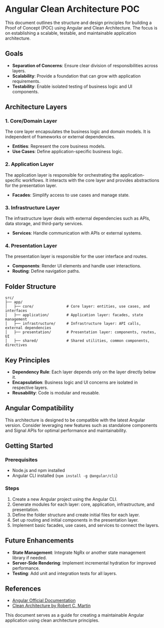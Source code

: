 # Angular Clean Architecture POC

This document outlines the structure and design principles for building a Proof of Concept (POC) using Angular and Clean Architecture. The focus is on establishing a scalable, testable, and maintainable application architecture.

## Goals
- **Separation of Concerns**: Ensure clear division of responsibilities across layers.
- **Scalability**: Provide a foundation that can grow with application requirements.
- **Testability**: Enable isolated testing of business logic and UI components.

## Architecture Layers
### 1. **Core/Domain Layer**
The core layer encapsulates the business logic and domain models. It is independent of frameworks or external dependencies.

- **Entities**: Represent the core business models.
- **Use Cases**: Define application-specific business logic.

### 2. **Application Layer**
The application layer is responsible for orchestrating the application-specific workflows. It interacts with the core layer and provides abstractions for the presentation layer.

- **Facades**: Simplify access to use cases and manage state.

### 3. **Infrastructure Layer**
The infrastructure layer deals with external dependencies such as APIs, data storage, and third-party services.

- **Services**: Handle communication with APIs or external systems.

### 4. **Presentation Layer**
The presentation layer is responsible for the user interface and routes.

- **Components**: Render UI elements and handle user interactions.
- **Routing**: Define navigation paths.

## Folder Structure
```plaintext
src/
├── app/
│   ├── core/               # Core layer: entities, use cases, and interfaces
│   ├── application/        # Application layer: facades, state management
│   ├── infrastructure/     # Infrastructure layer: API calls, external dependencies
│   ├── presentation/       # Presentation layer: components, routes, UI
│   ├── shared/             # Shared utilities, common components, directives
```

## Key Principles
- **Dependency Rule**: Each layer depends only on the layer directly below it.
- **Encapsulation**: Business logic and UI concerns are isolated in respective layers.
- **Reusability**: Code is modular and reusable.

## Angular Compatibility
This architecture is designed to be compatible with the latest Angular version. Consider leveraging new features such as standalone components and Signal APIs for optimal performance and maintainability.

## Getting Started
### Prerequisites
- Node.js and npm installed
- Angular CLI installed (`npm install -g @angular/cli`)

### Steps
1. Create a new Angular project using the Angular CLI.
2. Generate modules for each layer: core, application, infrastructure, and presentation.
3. Define the folder structure and create initial files for each layer.
4. Set up routing and initial components in the presentation layer.
5. Implement basic facades, use cases, and services to connect the layers.

## Future Enhancements
- **State Management**: Integrate NgRx or another state management library if needed.
- **Server-Side Rendering**: Implement incremental hydration for improved performance.
- **Testing**: Add unit and integration tests for all layers.

## References
- [Angular Official Documentation](https://angular.dev/)
- [Clean Architecture by Robert C. Martin](https://www.goodreads.com/book/show/18043011-clean-architecture)

This document serves as a guide for creating a maintainable Angular application using clean architecture principles.


